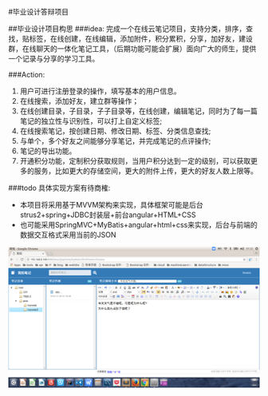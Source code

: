 #毕业设计答辩项目

##毕业设计项目构思
###idea:
完成一个在线云笔记项目，支持分类，排序，查找，贴标签，在线创建，在线编辑，添加附件，积分累积，分享，加好友，建设群，在线聊天的一体化笔记工具，（后期功能可能会扩展）面向广大的师生，提供一个记录与分享的学习工具。

###Action:
<ol>
<li>用户可进行注册登录的操作，填写基本的用户信息。</li>
<li>在线搜索，添加好友，建立群等操作；</li>
<li>在线创建目录，子目录，子子目录等，在线创建，编辑笔记，同时为了每一篇笔记的独立性与识别性，可以打上自定义标签;</li>
<li>在线搜索笔记，按创建日期、修改日期、标签、分类信息查找;</li>
<li>与单个，多个好友之间能够分享笔记，并完成笔记的点评操作;</li>
<li>笔记的导出功能。</li>
<li>开通积分功能，定制积分获取规则，当用户积分达到一定的级别，可以获取更多的服务，比如更大的存储空间，更大的附件上传，更大的好友人数上限等。</li>
</ol>

###todo 具体实现方案有待商榷:
<ul>
<li>本项目将采用基于MVVM架构来实现，具体框架可能是后台strus2+spring+JDBC封装层+前台angular+HTML+CSS</li>
<li>也可能采用SpringMVC+MyBatis+angular+html+css来实现，后台与前端的数据交互格式采用当前的JSON</li>
</ul>


 ![image](https://github.com/Linuxea/wozi/blob/master/wozi/src/main/webapp/%E9%A1%B9%E7%9B%AE%E8%B5%84%E6%96%99/%E5%9B%BE%E7%89%87/main.png)
